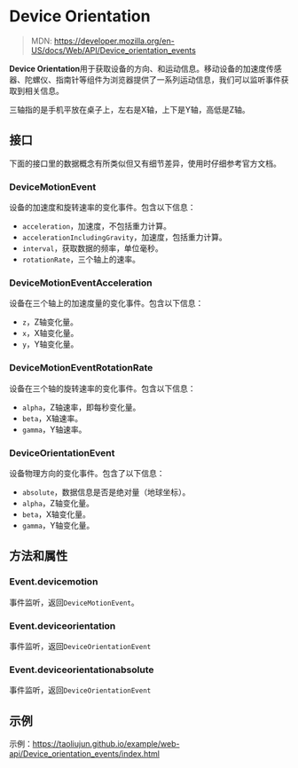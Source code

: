 <!--hexo

---
url: web-api-Device_orientation_events
tags:
  - webapi
  - Device Orientation
---

-->

# Device Orientation

> MDN: https://developer.mozilla.org/en-US/docs/Web/API/Device_orientation_events

**Device Orientation**用于获取设备的方向、和运动信息。移动设备的加速度传感器、陀螺仪、指南针等组件为浏览器提供了一系列运动信息，我们可以监听事件获取到相关信息。

三轴指的是手机平放在桌子上，左右是X轴，上下是Y轴，高低是Z轴。

## 接口

下面的接口里的数据概念有所类似但又有细节差异，使用时仔细参考官方文档。

### DeviceMotionEvent

设备的加速度和旋转速率的变化事件。包含以下信息：

-   `acceleration`，加速度，不包括重力计算。
-   `accelerationIncludingGravity`，加速度，包括重力计算。
-   `interval`，获取数据的频率，单位毫秒。
-   `rotationRate`，三个轴上的速率。

### DeviceMotionEventAcceleration

设备在三个轴上的加速度量的变化事件。包含以下信息：

-   `z`，Z轴变化量。
-   `x`，X轴变化量。
-   `y`，Y轴变化量。

### DeviceMotionEventRotationRate

设备在三个轴的旋转速率的变化事件。包含以下信息：

-   `alpha`，Z轴速率，即每秒变化量。
-   `beta`，X轴速率。
-   `gamma`，Y轴速率。

### DeviceOrientationEvent

设备物理方向的变化事件。包含了以下信息：

-   `absolute`，数据信息是否是绝对量（地球坐标）。
-   `alpha`，Z轴变化量。
-   `beta`，X轴变化量。
-   `gamma`，Y轴变化量。

## 方法和属性

### Event.devicemotion

事件监听，返回`DeviceMotionEvent`。

### Event.deviceorientation

事件监听，返回`DeviceOrientationEvent`

### Event.deviceorientationabsolute

事件监听，返回`DeviceOrientationEvent`

## 示例

示例：https://taoliujun.github.io/example/web-api/Device_orientation_events/index.html
